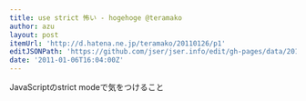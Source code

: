 ```yaml
---
title: use strict 怖い - hogehoge @teramako
author: azu
layout: post
itemUrl: 'http://d.hatena.ne.jp/teramako/20110126/p1'
editJSONPath: 'https://github.com/jser/jser.info/edit/gh-pages/data/2011/01/index.json'
date: '2011-01-06T16:04:00Z'
---
```

JavaScriptのstrict modeで気をつけること
